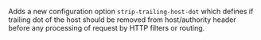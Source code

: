Adds a new configuration option `strip-trailing-host-dot` which defines if trailing dot of the host should be removed from host/authority header before any processing of request by HTTP filters or routing.